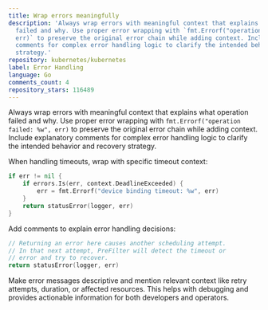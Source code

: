 ```yaml
---
title: Wrap errors meaningfully
description: 'Always wrap errors with meaningful context that explains what operation
  failed and why. Use proper error wrapping with `fmt.Errorf("operation failed: %w",
  err)` to preserve the original error chain while adding context. Include explanatory
  comments for complex error handling logic to clarify the intended behavior and recovery
  strategy.'
repository: kubernetes/kubernetes
label: Error Handling
language: Go
comments_count: 4
repository_stars: 116489
---
```


Always wrap errors with meaningful context that explains what operation failed and why. Use proper error wrapping with `fmt.Errorf("operation failed: %w", err)` to preserve the original error chain while adding context. Include explanatory comments for complex error handling logic to clarify the intended behavior and recovery strategy.

When handling timeouts, wrap with specific timeout context:
```go
if err != nil {
    if errors.Is(err, context.DeadlineExceeded) {
        err = fmt.Errorf("device binding timeout: %w", err)
    }
    return statusError(logger, err)
}
```

Add comments to explain error handling decisions:
```go
// Returning an error here causes another scheduling attempt.
// In that next attempt, PreFilter will detect the timeout or
// error and try to recover.
return statusError(logger, err)
```

Make error messages descriptive and mention relevant context like retry attempts, duration, or affected resources. This helps with debugging and provides actionable information for both developers and operators.